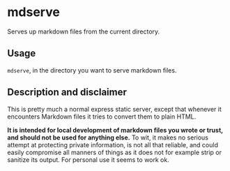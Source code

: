 # mdserve

Serves up markdown files from the current directory.

## Usage

`mdserve`, in the directory you want to serve markdown files.

## Description and disclaimer

This is pretty much a normal express static server, except that whenever it
encounters Markdown files it tries to convert them to plain HTML.

**It is intended for local development of markdown files you wrote or trust, and
should not be used for anything else.** To wit, it makes no serious attempt at
protecting private information, is not all that reliable, and could easily
compromise all manners of things as it does not for example strip or sanitize
its output. For personal use it seems to work ok.
